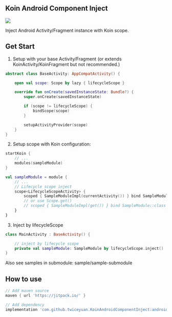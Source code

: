 Koin Android Component Inject
---

[![](https://jitpack.io/v/twiceyuan/KoinAndroidComponentInject.svg)](https://jitpack.io/#twiceyuan/KoinAndroidComponentInject)

Inject Android Activity/Fragment instance with Koin scope.

## Get Start

1. Setup with your base Activity/Fragment (or extends KoinActivity/KoinFragment but not recommended.)

```kotlin
abstract class BaseActivity: AppCompatActivity() {

    open val scope: Scope by lazy { lifecycleScope }

    override fun onCreate(savedInstanceState: Bundle?) {
        super.onCreate(savedInstanceState)

        if (scope != lifecycleScope) {
            bindScope(scope)
        }

        setupActivityProvider(scope)
    }
}
```

2. Setup scope with Koin configuration:

```kotlin
startKoin {
    // ...
    modules(sampleModule)
}

val sampleModule = module {
    // ...
    // Lifecycle scope inject
    scope<LifecycleScopeActivity> {
        scoped { SampleModuleImpl(currentActivity()) } bind SampleModule::class
        // or use Scope.get()
        // scoped { SampleModuleImpl(get()) } bind SampleModule::class
    }
}
```

3. Inject by lifecycleScope

```kotlin
class MainActivity : BaseActivity() {

    // inject by lifecycle scope
    private val sampleModule: SampleModule by lifecycleScope.inject()
}
```

Also see samples in submodule: sample/sample-submodule

## How to use

```gradle
// Add maven source
maven { url 'https://jitpack.io/' }

// Add dependency
implementation 'com.github.twiceyuan.KoinAndroidComponentInject:android-component-inject:cee63def7f'
```

